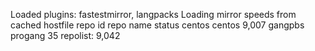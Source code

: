 Loaded plugins: fastestmirror, langpacks
Loading mirror speeds from cached hostfile
repo id                              repo name                            status
centos                               centos                               9,007
gangpbs                              progang                                 35
repolist: 9,042
